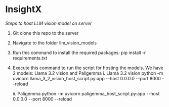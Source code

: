 # InsightX

*Steps to host LLM vision model on server*
1. Git clone this repo to the server
2. Navigate to the folder llm_vision_models
3. Run this command to install the required packages: pip install -r requirements.txt
4. Execute this command to run the script for hosting the models. We have 2 models: Llama 3.2 vision and Paligemma
   i. Llama 3.2 vision
     python -m uvicorn llama_3_2_vision_host_script.py:app --host 0.0.0.0 --port 8000 --reload

   ii. Paligemma
     python -m uvicorn paligemma_host_script.py:app --host 0.0.0.0 --port 8000 --reload
